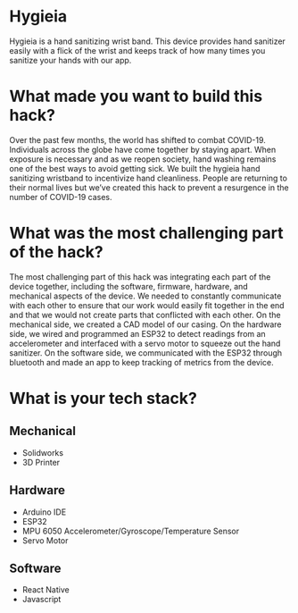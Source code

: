 # Hygieia
Hygieia is a hand sanitizing wrist band. This device provides hand sanitizer easily with a flick of the wrist and keeps track of how many times you sanitize your hands with our app.

# What made you want to build this hack?
Over the past few months, the world has shifted to combat COVID-19. Individuals across the globe have come together by staying apart. 
When exposure is necessary and as we reopen society, hand washing remains one of the best ways to avoid getting sick. We built the hygieia hand sanitizing wristband to
incentivize hand cleanliness. People are returning to their normal lives but we’ve created this hack to prevent a resurgence in the number of COVID-19 cases.

# What was the most challenging part of the hack?
The most challenging part of this hack was integrating each part of the device together, including the software, firmware, hardware, and mechanical aspects of the device. 
We needed to constantly communicate with each other to ensure that our work would easily fit together in the end and that we would not create parts that conflicted with 
each other. On the mechanical side, we created a CAD model of our casing. On the hardware side, we wired and programmed an ESP32 to detect readings from an accelerometer
and interfaced with a servo motor to squeeze out the hand sanitizer. On the software side, we communicated with the ESP32 through bluetooth and made an app to keep tracking
of metrics from the device.

# What is your tech stack? 
## Mechanical
* Solidworks
* 3D Printer
## Hardware
* Arduino IDE
* ESP32
* MPU 6050 Accelerometer/Gyroscope/Temperature Sensor
* Servo Motor
## Software
* React Native
* Javascript
